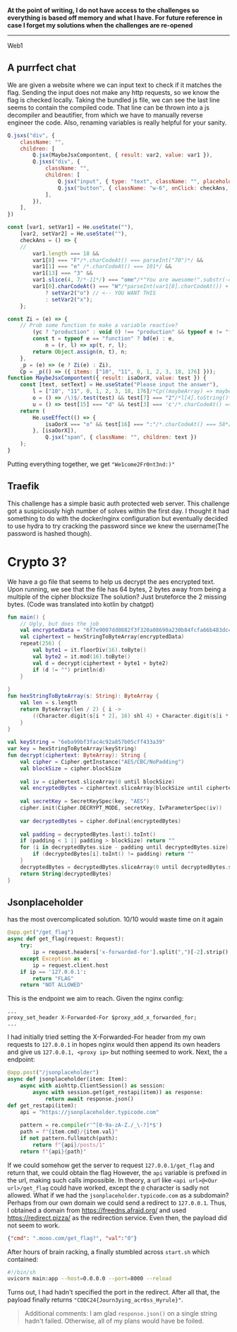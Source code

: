 **At the point of writing, I do not have access to the challenges so everything is based off memory and what I have. For future reference in case I forget my solutions when the challenges are re-opened**

---
Web1
## A purrfect chat
We are given a website where we can input text to check if it matches the flag. Sending the input does not make any http requests, so we know the flag is checked locally.  Taking the bundled js file, we can see the last line seems to contain the compiled code. That line can be thrown into a js decompiler and beautifier, from which we have to manually reverse engineer the code.
Also, renaming variables is really helpful for your sanity. 
```js
Q.jsxs("div", {  
    className: "",  
    children: [  
        Q.jsx(MaybeJsxCompontent, { result: var2, value: var1 }),  
        Q.jsxs("div", {  
            className: "",  
            children: [  
                Q.jsx("input", { type: "text", className: "", placeholder: "flag", value: var1, onChange: (o) => setVar1(o.target.value) }),  
                Q.jsx("button", { className: "w-6", onClick: checkAns, children: Q.jsx("img", { src: Np, alt: "send", className: "" }) }),  
            ],  
        }),  
    ],  
})
```
```js
const [var1, setVar1] = He.useState(""),  
    [var2, setVar2] = He.useState(""),  
    checkAns = () => {  
    //  
        var1.length === 18 &&  
        var1[8] === "F"/*.charCodeAt() === parseInt("70")*/ &&  
        var1[1] === "e" /*.charCodeAt() === 101*/ &&  
        var1[13] === "3" &&  
        var1.slice(4, 7/*-11*/) === "ome"/*"You are awesome!".substr(-4, 3)*/ &&  
        var1[0].charCodeAt() === "W"/*parseInt(var1[8].charCodeAt()) + 17*/  
            ? setVar2("o") // <-- YOU WANT THIS  
            : setVar2("x");  
    };
```
```js
const Zi = (e) => {  
    // Prob some function to make a variable reactive?  
        (yc ? "production" : void 0) !== "production" && typeof e != "function" && console.warn("[DEPRECATED] Passing a vanilla store will be unsupported in a future version. Instead use `import { useStore } from 'zustand'`.");  
        const t = typeof e == "function" ? bd(e) : e,  
            n = (r, l) => xp(t, r, l);  
        return Object.assign(n, t), n;  
    },  
    _p = (e) => (e ? Zi(e) : Zi),  
    Cp = _p(() => ({ items: ["10", "11", 0, 1, 2, 3, 18, 176] }));
function MaybeJsxCompontent({ result: isaOorX, value: test }) {  
    const [text, setText] = He.useState("Please input the answer"),  
        l = ["10", "11", 0, 1, 2, 3, 18, 176]/*Cp((maybeArray) => maybeArray.items)*/,  
        o = () => /\)$/.test(test) && test[7] === "2"/*l[4].toString()*/ && test[9] === "r"/*.charCodeAt() === parseInt(100 + (l[7] % l[6]))*/ && test.slice(11, 13) === "nt" && test[2] === "1"/*l[3] + ""*/,  
        u = () => test[15] === "d" && test[3] === 'c'/*.charCodeAt() === 99*/ && test[14] === "n" /*.charCodeAt() === parseFloat(l[1] + l[2])*/ && test[10] === "0";  
    return (  
        He.useEffect(() => {  
            isaOorX === "o" && test[16] === ":"/*.charCodeAt() === 58*/ && o() && u() ? setText("Correct!") : isaOorX === "x" && setText("Try again :(");  
        }, [isaOorX]),  
            Q.jsx("span", { className: "", children: text })  
    );  
}
```
Putting everything together, we get `"We1come2Fr0nt3nd:)"`
## Traefik
This challenge has a simple basic auth protected web server.
This challenge got a suspiciously high number of solves within the first day. I thought it had something to do with the docker/nginx configuration but eventually decided to use hydra to try cracking the password since we knew the username(The password is hashed though). 
# Crypto 3?
We have a go file that seems to help us decrypt the aes encrypted text.
Upon running, we see that the file has 64 bytes, 2 bytes away from being a multiple of the cipher blocksize
The solution? Just bruteforce the 2 missing bytes. (Code was translated into kotlin by chatgpt)
```kotlin
fun main() {  
	// Ugly, but does the job
    val encryptedData = "6f7e9007dd0882f3f320a08690a230b84fcfa66b483dc4f4352123276622af4cc5c656bf0171c36271700f8f4f0f41d14d7c20baec601c70f670acc8b6037"  
    val ciphertext = hexStringToByteArray(encryptedData)  
    repeat(256) {  
        val byte1 = it.floorDiv(16).toByte()  
        val byte2 = it.mod(16).toByte()  
        val d = decrypt(ciphertext + byte1 + byte2)  
        if (d != "") println(d)  
    }  
  
}  
fun hexStringToByteArray(s: String): ByteArray {  
    val len = s.length  
    return ByteArray(len / 2) { i ->  
        ((Character.digit(s[i * 2], 16) shl 4) + Character.digit(s[i * 2 + 1], 16)).toByte()  
    }  
}  
  
val keyString = "6eba99bf3fac4c92a857b05cff433a39"  
var key = hexStringToByteArray(keyString)  
fun decrypt(ciphertext: ByteArray): String {  
    val cipher = Cipher.getInstance("AES/CBC/NoPadding")  
    val blockSize = cipher.blockSize  
  
    val iv = ciphertext.sliceArray(0 until blockSize)  
    val encryptedBytes = ciphertext.sliceArray(blockSize until ciphertext.size)  
  
    val secretKey = SecretKeySpec(key, "AES")  
    cipher.init(Cipher.DECRYPT_MODE, secretKey, IvParameterSpec(iv))  
  
    var decryptedBytes = cipher.doFinal(encryptedBytes)  
  
    val padding = decryptedBytes.last().toInt()  
    if (padding < 1 || padding > blockSize) return ""  
    for (i in decryptedBytes.size - padding until decryptedBytes.size) {  
        if (decryptedBytes[i].toInt() != padding) return ""  
    }  
    decryptedBytes = decryptedBytes.sliceArray(0 until decryptedBytes.size - padding)  
    return String(decryptedBytes)  
}
```
## Jsonplaceholder
has the most overcomplicated solution. 10/10 would waste time on it again
```python
@app.get("/get_flag")  
async def get_flag(request: Request):  
    try:  
        ip = request.headers['x-forwarded-for'].split(",")[-2].strip()  
    except Exception as e:  
        ip = request.client.host  
    if ip == '127.0.0.1':  
        return "FLAG"  
    return "NOT ALLOWED"
```
This is the endpoint we aim to reach. Given the nginx config:
```
...
proxy_set_header X-Forwarded-For $proxy_add_x_forwarded_for;
...
```
I had initially tried setting the X-Forwarded-For header from my own requests to `127.0.0.1` in hopes nginx would then append its own headers and give us `127.0.0.1, <proxy ip>` but nothing seemed to work.
Next, the `a` endpoint:
```python
@app.post("/jsonplaceholder")  
async def jsonplaceholder(item: Item):  
    async with aiohttp.ClientSession() as session:  
        async with session.get(get_restapi(item)) as response: 
            return await response.json()
def get_restapi(item):  
    api = "https://jsonplaceholder.typicode.com"  
  
    pattern = re.compile(r'^[0-9a-zA-Z./_\-?]*$')  
    path = f"{item.cmd}/{item.val}"  
    if not pattern.fullmatch(path):  
        return f"{api}/posts/1"  
    return f"{api}{path}"
```
If we could somehow get the server to request `127.0.0.1/get_flag` and return that, we could obtain the flag
However, the `api` variable is prefixed in the url, making such calls impossible. In theory, a url like `<api url>@<Our url>/get_flag` could have worked, except the `@` character is sadly not allowed.  What if we had the `jsonplaceholder.typicode.com` as a subdomain? Perhaps from our own domain we could send a redirect to `127.0.0.1`. Thus, I obtained a domain from https://freedns.afraid.org/ and used https://redirect.pizza/ as the redirection service. Even then, the payload did not seem to work.
```json
{"cmd": ".mooo.com/get_flag?", "val":"0"}
```
After hours of brain racking, a finally stumbled across `start.sh` which contained:
```sh
#!/bin/sh
uvicorn main:app --host=0.0.0.0 --port=8000 --reload
```
Turns out, I had hadn't specified the port in the redirect. After all that, the payload finally returns `"CDDC24{Journ3ying_acr0ss_Hyrule}"`. 
> Additional comments: I am glad `response.json()` on a single string hadn't failed. Otherwise, all of my plans would have be foiled. 